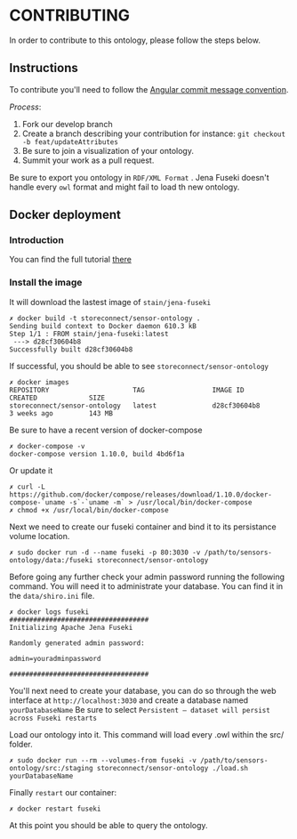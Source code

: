 # CONTRIBUTING

In order to contribute to this ontology, please follow the steps below.

## Instructions

To contribute you'll need to follow the [Angular commit message convention](https://gist.github.com/stephenparish/9941e89d80e2bc58a153).

_Process_:
1. Fork our develop branch
2. Create a branch describing your contribution for instance: `git checkout -b feat/updateAttributes`
3. Be sure to join a visualization of your ontology.
4. Summit your work as a pull request.

Be sure to export you ontology in `RDF/XML Format` . Jena Fuseki doesn't handle every `owl` format and might fail to load th new ontology.

## Docker deployment

### Introduction

You can find the full tutorial [there](https://hub.docker.com/r/stain/jena-fuseki/)
### Install the image

It will download the lastest image of `stain/jena-fuseki`
```
✗ docker build -t storeconnect/sensor-ontology .
Sending build context to Docker daemon 610.3 kB
Step 1/1 : FROM stain/jena-fuseki:latest
 ---> d28cf30604b8
Successfully built d28cf30604b8
```

If successful, you should be able to see `storeconnect/sensor-ontology`
```
✗ docker images 
REPOSITORY                     TAG                 IMAGE ID            CREATED             SIZE
storeconnect/sensor-ontology   latest              d28cf30604b8        3 weeks ago         143 MB
```

Be sure to have a recent version of docker-compose
```
✗ docker-compose -v
docker-compose version 1.10.0, build 4bd6f1a
```

Or update it
```
✗ curl -L https://github.com/docker/compose/releases/download/1.10.0/docker-compose-`uname -s`-`uname -m` > /usr/local/bin/docker-compose
✗ chmod +x /usr/local/bin/docker-compose

```

Next we need to create our fuseki container and bind it to its persistance volume location.
```
✗ sudo docker run -d --name fuseki -p 80:3030 -v /path/to/sensors-ontology/data:/fuseki storeconnect/sensor-ontology
```

Before going any further check your admin password running the following command. You will need it to administrate your database.
You can find it in the `data/shiro.ini` file.
```
✗ docker logs fuseki                                                                                   
###################################
Initializing Apache Jena Fuseki

Randomly generated admin password:

admin=youradminpassword

###################################
```

You'll next need to create your database, you can do so through the web interface at `http://localhost:3030` and create a database named `yourDatabaseName`
Be sure to select `Persistent – dataset will persist across Fuseki restarts`

Load our ontology into it. This command will load every .owl within the src/ folder.
```
✗ sudo docker run --rm --volumes-from fuseki -v /path/to/sensors-ontology/src:/staging storeconnect/sensor-ontology ./load.sh yourDatabaseName      
```

Finally `restart` our container:
```
✗ docker restart fuseki
```

At this point you should be able to query the ontology.